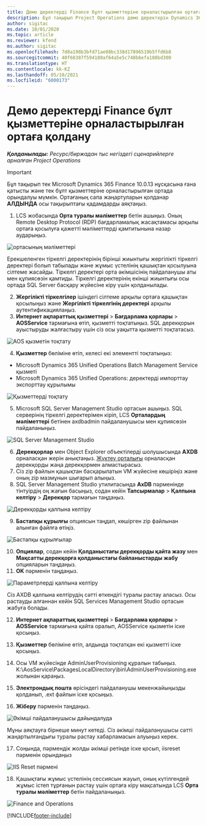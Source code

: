 ```yaml
---
title: Демо деректерді Finance бұлт қызметтеріне орналастырылған ортаға қолдану
description: Бұл тақырып Project Operations демо деректерін Dynamics 365 Finance бұлт қызметтеріне орналастырылған ортаға қалай қолдануға болатындығын түсіндіреді.
author: sigitac
ms.date: 10/01/2020
ms.topic: article
ms.reviewer: kfend
ms.author: sigitac
ms.openlocfilehash: 7d8a198b3bfd71ae08bc338d17896519b5ffd6b8
ms.sourcegitcommit: 40f68387f594180af64a5e5c748b6efa188bd300
ms.translationtype: HT
ms.contentlocale: kk-KZ
ms.lasthandoff: 05/10/2021
ms.locfileid: "6000173"
---
```

# <a name="apply-demo-data-to-a-finance-cloud-hosted-environment"></a>Демо деректерді Finance бұлт қызметтеріне орналастырылған ортаға қолдану

_**Қолданылады:** Ресурс/биржадан тыс негіздегі сценарийлерге арналған Project Operations_

> [!IMPORTANT]
> Бұл тақырып тек Microsoft Dynamics 365 Finance 10.0.13 нұсқасына ғана қатысты және тек бұлт қызметтеріне орналастырылған ортада орындалуы мүмкін. Ортағаның сапа жаңартуларын қолданар **АЛДЫНДА** осы тақырыптағы қадамдарды аяқтаңыз.

1. LCS жобасында **Орта туралы мәліметтер** бетін ашыңыз. Оның Remote Desktop Protocol (RDP) бағдарламалық жасақтамасы арқылы ортаға қосылуға қажетті мәліметтерді қамтитынына назар аударыңыз.

![ ортасының мәліметтері](./media/1EnvironmentDetails.png)

Ерекшеленген тіркелгі деректерінің бірінші жиынтығы жергілікті тіркелгі деректері болып табылады және жұмыс үстелінің қашықтан қосылуына сілтеме жасайды. Тіркелгі деректері орта әкімшісінің пайдаланушы аты мен құпиясөзін қамтиды. Тіркелгі деректерінің екінші жиынтығы осы ортада SQL Server басқару жүйесіне кіру үшін қолданылады.

2. **Жергілікті тіркелгілер** ішіндегі сілтеме арқылы ортаға қашықтан қосылыңыз және **Жергілікті тіркелгінің деректері** арқылы аутентификациялаңыз.
3. **Интернет ақпараттық қызметтері** > **Бағдарлама қорлары** > **AOSService** тармағына өтіп, қызметті тоқтатыңыз. SQL дерекқорын ауыстыруды жалғастыру үшін сіз осы уақытта қызметті тоқтатасыз.

![AOS қызметін тоқтату](./media/2StopAOS.png)

4. **Қызметтер** бөліміне өтіп, келесі екі элементті тоқтатыңыз:

- Microsoft Dynamics 365 Unified Operations Batch Management Service қызметі
- Microsoft Dynamics 365 Unified Operations: деректерді импорттау экспорттау құрылымы

![Қызметтерді тоқтату](./media/3StopServices.png)

5. Microsoft SQL Server Management Studio ортасын ашыңыз. SQL серверінің тіркелгі деректерімен кіріп, LCS **Орталардың мәліметтері** бетінен axdbadmin пайдаланушысы мен құпиясөзін пайдаланыңыз.

![SQL Server Management Studio](./media/4SSMS.png)

6. **Дерекқорлар** мен Object Explorer объектілерді шолушысында **AXDB** орналасқан жерін анықтаңыз. [Жүктеу орталығы](https://download.microsoft.com/download/1/a/3/1a314bd2-b082-4a87-abdc-1ba26c92b63d/ProjOpsDemoDataFOGARelease.zip) орналасқан дерекқорды жаңа дерекқормен алмастырасыз. 
7. Сіз zip файлын қашықтан басқарылатын VM жүйесіне көшіріңіз және оның zip мазмұнын шығарып алыңыз.
8. SQL Server Management Studio утилитасында **AxDB** пәрменінде тінтуірдің оң жағын басыңыз, содан кейін **Тапсырмалар** > **Қалпына келтіру** > **Дерекқор** тармағын таңдаңыз.

![Дерекқорды қалпына келтіру](./media/5RestoreDatabase.png)

9. **Бастапқы құрылғы** опциясын таңдап, көшірген zip файлынан алынған файлға өтіңіз.

![Бастапқы құрылғылар](./media/6SourceDevice.png)

10. **Опциялар**, содан кейін **Қолданыстағы дерекқорды қайта жазу** мен **Мақсатты дерекқорға қолданыстағы байланыстарды жабу** опцияларын таңдаңыз. 
11. **OK** пәрменін таңдаңыз.

![Параметрлерді қалпына келтіру](./media/7RestoreSetting.png)

Сіз AXDB қалпына келтірудің сәтті өткендігі туралы растау аласыз. Осы растауды алғаннан кейін SQL Services Management Studio ортасын жабуға болады.

12. **Интернет ақпараттық қызметтері** > **Бағдарлама қорлары** > **AOSService** тармағына қайта оралып, AOSService қызметін іске қосыңыз.
13. **Қызметтер** бөліміне өтіп, алдында тоқтатқан екі қызметті іске қосыңыз.

14. Осы VM жүйесінде AdminUserProvisioning құралын табыңыз. K:\AosService\PackagesLocalDirectory\bin\AdminUserProvisioning.exe жолынан қараңыз.
15. **Электрондық пошта** өрісіндегі пайдаланушы мекенжайыңызды қолданып, .ext файлын іске қосыңыз. 
16. **Жіберу** пәрменін таңдаңыз.

![Әкімші пайдаланушысы дайындалуда](./media/8AdminUserProvisioning.png)

Мұны аяқтауға бірнеше минут кетеді. Сіз әкімші пайдаланушысы сәтті жаңартылғандығы туралы растау хабарламасын алуыңыз керек.

17. Соңында, пәрмендік жолды әкімші ретінде іске қосып, iisreset пәрменін орындаңыз

![IIS Reset пәрмені](./media/9IISReset.png)

18. Қашықтағы жұмыс үстелінің сессиясын жауып, оның күтілгендей жұмыс істеп тұрғанын растау үшін ортаға кіру мақсатында LCS **Орта туралы мәліметтер** бетін пайдаланыңыз.

![Finance and Operations](./media/10FinanceAndOperations.png)


[!INCLUDE[footer-include](../includes/footer-banner.md)]